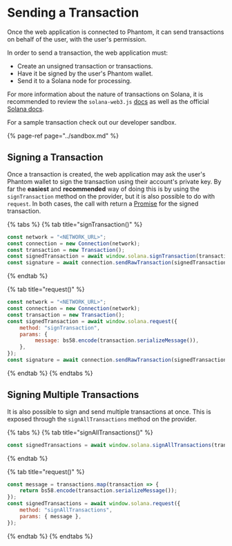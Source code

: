 # Sending a Transaction

Once the web application is connected to Phantom, it can send transactions on behalf of the user, with the user's permission.

In order to send a transaction, the web application must:

* Create an unsigned transaction or transactions.
* Have it be signed by the user's Phantom wallet.
* Send it to a Solana node for processing.

For more information about the nature of transactions on Solana, it is recommended to review the `solana-web3.js` [docs](https://solana-labs.github.io/solana-web3.js/class/src/transaction.js~Transaction.html) as well as the official [Solana docs](https://docs.solana.com/developing/programming-model/transactions).

For a sample transaction check out our developer sandbox.

{% page-ref page="../sandbox.md" %}

## Signing a Transaction

Once a transaction is created, the web application may ask the user's Phantom wallet to sign the transaction using their account's private key. By far the **easiest** and **recommended** way of doing this is by using the `signTransaction` method on the provider, but it is also possible to do with `request`. In both cases, the call with return a [Promise](https://developer.mozilla.org/en-US/docs/Web/JavaScript/Reference/Global_Objects/Promise) for the signed transaction.

{% tabs %}
{% tab title="signTransaction\(\)" %}
```javascript
const network = "<NETWORK_URL>";
const connection = new Connection(network);
const transaction = new Transaction();
const signedTransaction = await window.solana.signTransaction(transaction);
const signature = await connection.sendRawTransaction(signedTransaction.serialize());
```
{% endtab %}

{% tab title="request\(\)" %}
```javascript
const network = "<NETWORK_URL>";
const connection = new Connection(network);
const transaction = new Transaction();
const signedTransaction = await window.solana.request({
    method: "signTransaction",
    params: {
         message: bs58.encode(transaction.serializeMessage()),
    },
});
const signature = await connection.sendRawTransaction(signedTransaction.serialize());
```
{% endtab %}
{% endtabs %}

## Signing Multiple Transactions

It is also possible to sign and send multiple transactions at once. This is exposed through the `signAllTransactions` method on the provider.

{% tabs %}
{% tab title="signAllTransactions\(\)" %}
```javascript
const signedTransactions = await window.solana.signAllTransactions(transactions);
```
{% endtab %}

{% tab title="request\(\)" %}
```javascript
const message = transactions.map(transaction => {
    return bs58.encode(transaction.serializeMessage());
});
const signedTransactions = await window.solana.request({
    method: "signAllTransactions",
    params: { message },
});
```
{% endtab %}
{% endtabs %}

 

